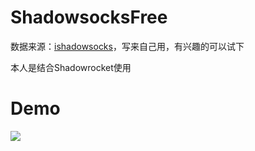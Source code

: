 # ShadowsocksFree
数据来源：[ishadowsocks](http://www.ishadowsocks.net/)，写来自己用，有兴趣的可以试下

本人是结合Shadowrocket使用
# Demo
![](https://github.com/ChengLuffy/ShadowsocksFree/blob/master/Demo.jpg)
